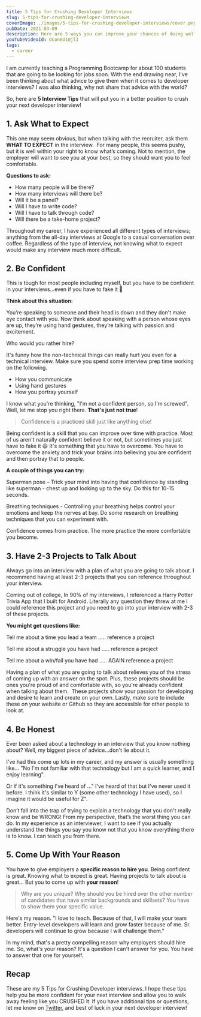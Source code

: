 ```yaml
---
title: 5 Tips for Crushing Developer Interviews
slug: 5-tips-for-crushing-developer-interviews
coverImage: ./images/5-tips-for-crushing-developer-interviews/cover.png
pubDate: 2021-03-09
description: Here are 5 ways you can improve your chances of doing well in a developer interview.
youTubeVideoId: OCon6U10jlI
tags:
  - career
---
```


I am currently teaching a Programming Bootcamp for about 100 students that are going to be looking for jobs soon. With the end drawing near, I've been thinking about what advice to give them when it comes to developer interviews? I was also thinking, why not share that advice with the world?

So, here are **5 Interview Tips** that will put you in a better position to crush your next developer interview!

## **1\. Ask What to Expect**

This one may seem obvious, but when talking with the recruiter, ask them **WHAT TO EXPECT** in the interview.  For many people, this seems pushy, but it is well within your right to know what’s coming. Not to mention, the employer will want to see you at your best, so they should want you to feel comfortable.

**Questions to ask:**

- How many people will be there?
- How many interviews will there be?
- Will it be a panel?
- Will I have to write code?
- Will I have to talk through code?
- Will there be a take-home project?

Throughout my career, I have experienced all different types of interviews; anything from the all-day interviews at Google to a casual conversation over coffee. Regardless of the type of interview, not knowing what to expect would make any interview much more difficult.

## **2\. Be Confident**

This is tough for most people including myself, but you have to be confident in your interviews...even if you have to fake it 🤣

**Think about this situation:**

You’re speaking to someone and their head is down and they don't make eye contact with you. Now think about speaking with a person whose eyes are up, they’re using hand gestures, they’re talking with passion and excitement.

Who would you rather hire?

It's funny how the non-technical things can really hurt you even for a technical interview. Make sure you spend some interview prep time working on the following.

- How you communicate
- Using hand gestures
- How you portray yourself

I know what you're thinking, "I'm not a confident person, so I'm screwed". Well, let me stop you right there. **That's just not true**!

> Confidence is a practiced skill just like anything else!

Being confident is a skill that you can improve over time with practice. Most of us aren't naturally confident believe it or not, but sometimes you just have to fake it 😃 It's something that you have to overcome. You have to overcome the anxiety and trick your brains into believing you are confident and then portray that to people.

**A couple of things you can try:**

Superman pose – Trick your mind into having that confidence by standing like superman - chest up and looking up to the sky. Do this for 10-15 seconds.

Breathing techniques - Controlling your breathing helps control your emotions and keep the nerves at bay. Do some research on breathing techniques that you can experiment with.

Confidence comes from practice. The more practice the more comfortable you become.

## 3\. Have 2-3 Projects to Talk About

Always go into an interview with a plan of what you are going to talk about. I recommend having at least 2-3 projects that you can reference throughout your interview.

Coming out of college, In 90% of my interviews, I referenced a Harry Potter Trivia App that I built for Android. Literally any question they threw at me I could reference this project and you need to go into your interview with 2-3 of these projects.

**You might get questions like:**

Tell me about a time you lead a team ….. reference a project

Tell me about a struggle you have had ….. reference a project

Tell me about a win/fail you have had ….. AGAIN reference a project

Having a plan of what you are going to talk about relieves you of the stress of coming up with an answer on the spot. Plus, these projects should be ones you're proud of and comfortable with, so you're already confident when talking about them.  These projects show your passion for developing and desire to learn and create on your own. Lastly, make sure to include these on your website or Github so they are accessible for other people to look at.

## **4\. Be Honest**

Ever been asked about a technology in an interview that you know nothing about? Well, my biggest piece of advice...don't lie about it.

I've had this come up lots in my career, and my answer is usually something like… "No I'm not familiar with that technology but I am a quick learner, and I enjoy learning".

Or if it's something I've heard of ..." I've heard of that but I've never used it before. I think it's similar to Y (some other technology I have used), so I imagine it would be useful for Z".

Don’t fall into the trap of trying to explain a technology that you don't really know and be WRONG! From my perspective, that’s the worst thing you can do. In my experience as an interviewer, I want to see if you actually understand the things you say you know not that you know everything there is to know. I can teach you from there.

## 5\. Come Up With Your Reason

You have to give employers a **specific reason to hire you**. Being confident is great. Knowing what to expect is great. Having projects to talk about is great... But you to come up with **your reason**!

> Why are you unique? Why should you be hired over the other number of candidates that have similar backgrounds and skillsets? You have to show them your specific value.

Here's my reason. "I love to teach. Because of that, I will make your team better. Entry-level developers will learn and grow faster because of me. Sr. developers will continue to grow because I will challenge them."

In my mind, that's a pretty compelling reason why employers should hire me. So, what's your reason? It's a question I can't answer for you. You have to answer that one for yourself.

## Recap

These are my 5 Tips for Crushing Developer interviews. I hope these tips help you be more confident for your next interview and allow you to walk away feeling like you CRUSHED it. If you have additional tips or questions, let me know on [Twitter](https://twitter.com/jamesqquick), and best of luck in your next developer interview!
